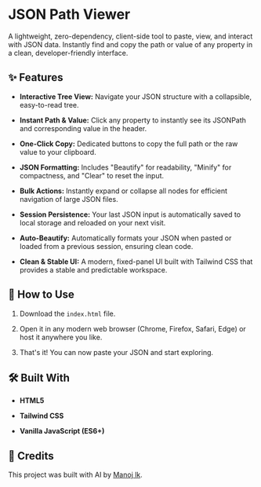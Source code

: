
# JSON Path Viewer

A lightweight, zero-dependency, client-side tool to paste, view, and interact with JSON data. Instantly find and copy the path or value of any property in a clean, developer-friendly interface.

## ✨ Features

-   **Interactive Tree View:** Navigate your JSON structure with a collapsible, easy-to-read tree.
    
-   **Instant Path & Value:** Click any property to instantly see its JSONPath and corresponding value in the header.
    
-   **One-Click Copy:** Dedicated buttons to copy the full path or the raw value to your clipboard.
    
-   **JSON Formatting:** Includes "Beautify" for readability, "Minify" for compactness, and "Clear" to reset the input.
    
-   **Bulk Actions:** Instantly expand or collapse all nodes for efficient navigation of large JSON files.
    
-   **Session Persistence:** Your last JSON input is automatically saved to local storage and reloaded on your next visit.
    
-   **Auto-Beautify:** Automatically formats your JSON when pasted or loaded from a previous session, ensuring clean code.
    
-   **Clean & Stable UI:** A modern, fixed-panel UI built with Tailwind CSS that provides a stable and predictable workspace.
    

## 🚀 How to Use

1.  Download the `index.html` file.
    
2.  Open it in any modern web browser (Chrome, Firefox, Safari, Edge) or host it anywhere you like.
    
3.  That's it! You can now paste your JSON and start exploring.
    

## 🛠️ Built With

-   **HTML5**
    
-   **Tailwind CSS**
    
-   **Vanilla JavaScript (ES6+)**
    

## 👤 Credits

This project was built with AI by [Manoj lk](https://manojlk.work/ "null").
